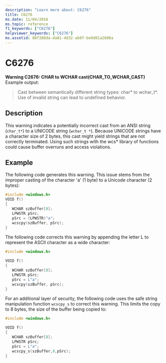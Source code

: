 ```yaml
---
description: "Learn more about: C6276"
title: C6276
ms.date: 11/04/2016
ms.topic: reference
f1_keywords: ["C6276"]
helpviewer_keywords: ["C6276"]
ms.assetid: 88f288da-da81-4d32-ab0f-be9d01a2606a
---
```

# C6276

**Warning C2676: CHAR to WCHAR cast(CHAR_TO_WCHAR_CAST)**\
Example output:
> Cast between semantically different string types: char* to wchar_t\*. Use of invalid string can lead to undefined behavior.

## Description

This warning indicates a potentially incorrect cast from an ANSI string (`char_t*`) to a UNICODE string (`wchar_t *`). Because UNICODE strings have a character size of 2 bytes, this cast might yield strings that are not correctly terminated. Using such strings with the wcs* library of functions could cause buffer overruns and access violations.

## Example

The following code generates this warning. This issue stems from the improper casting of the character 'a' (1 byte) to a Unicode character (2 bytes):

```cpp
#include <windows.h>
VOID f()
{
   WCHAR szBuffer[8];
   LPWSTR pSrc;
   pSrc = (LPWSTR)"a";
   wcscpy(szBuffer, pSrc);
}
```

The following code corrects this warning by appending the letter L to represent the ASCII character as a wide character:

```cpp
#include <windows.h>

VOID f()
{
   WCHAR szBuffer[8];
   LPWSTR pSrc;
   pSrc = L"a";
   wcscpy(szBuffer, pSrc);
}
```

For an additional layer of security, the following code uses the safe string manipulation function `wcscpy_s` to correct this warning. This limits the copy to 8 bytes, the size of the buffer being copied to:

```cpp
#include <windows.h>

VOID f()
{
   WCHAR szBuffer[8];
   LPWSTR pSrc;
   pSrc = L"a";
   wcscpy_s(szBuffer,8,pSrc);
}
```
